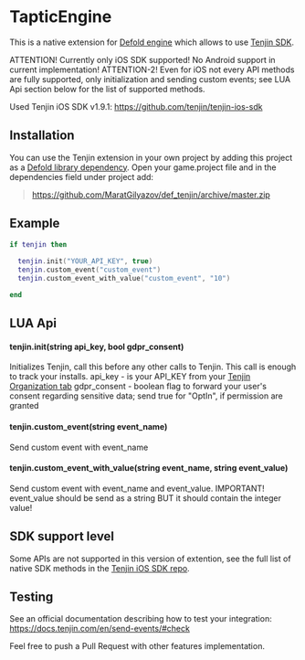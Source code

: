# TapticEngine

This is a native extension for [Defold engine](http://www.defold.com) which allows to use [Tenjin SDK](https://docs.tenjin.com/en/).

ATTENTION! Currently only iOS SDK supported! No Android support in current implementation!
ATTENTION-2! Even for iOS not every API methods are fully supported, only initialization and sending custom events; see LUA Api section below for the list of supported methods.

Used Tenjin iOS SDK v1.9.1: https://github.com/tenjin/tenjin-ios-sdk

## Installation

You can use the Tenjin extension in your own project by adding this project as a [Defold library dependency](http://www.defold.com/manuals/libraries/).
Open your game.project file and in the dependencies field under project add:

>https://github.com/MaratGilyazov/def_tenjin/archive/master.zip
## Example
```lua
if tenjin then
  
  tenjin.init("YOUR_API_KEY", true)
  tenjin.custom_event("custom_event")
  tenjin.custom_event_with_value("custom_event", "10")

end
```

## LUA Api
#### tenjin.init(string api_key, bool gdpr_consent)
Initializes Tenjin, call this before any other calls to Tenjin. This call is enough to track your installs. 
api_key - is your API_KEY from your [Tenjin Organization tab](https://tenjin.io/dashboard/organizations)
gdpr_consent - boolean flag to forward your user's consent regarding sensitive data; send true for "OptIn", if permission are granted
#### tenjin.custom_event(string event_name)
Send custom event with event_name
#### tenjin.custom_event_with_value(string event_name, string event_value)
Send custom event with event_name and event_value. 
IMPORTANT! event_value should be send as a string BUT it should contain the integer value!

## SDK support level
Some APIs are not supported in this version of extention, see the full list of native SDK methods in the [Tenjin iOS SDK repo](https://github.com/tenjin/tenjin-ios-sdk). 

## Testing
See an official documentation describing how to test your integration: https://docs.tenjin.com/en/send-events/#check

Feel free to push a Pull Request with other features implementation.